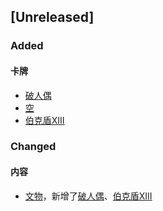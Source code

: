 ## [Unreleased]

### Added

#### 卡牌

- [破人偶](卡牌/破人偶.md)
- [空](卡牌/空.md)
- [伯克盾XIII](卡牌/伯克盾XIII.md)

### Changed

#### 内容

- [文物](卡牌组/文物.md)，新增了[破人偶](卡牌/破人偶.md)、[伯克盾XIII](卡牌/伯克盾XIII.md)
